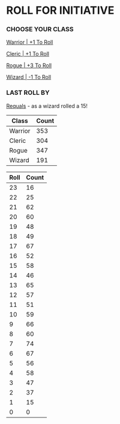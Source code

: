 # ROLL FOR INITIATIVE
### CHOOSE YOUR CLASS

[Warrior | +1 To Roll](https://github.com/benjaminsampica/benjaminsampica/issues/new?title=roll%7Cwarrior&body=Just+click+%27Submit+new+issue%27.)

[Cleric | +1 To Roll](https://github.com/benjaminsampica/benjaminsampica/issues/new?title=roll%7Ccleric&body=Just+click+%27Submit+new+issue%27.)

[Rogue | +3 To Roll](https://github.com/benjaminsampica/benjaminsampica/issues/new?title=roll%7Crogue&body=Just+click+%27Submit+new+issue%27.)

[Wizard | -1 To Roll](https://github.com/benjaminsampica/benjaminsampica/issues/new?title=roll%7Cwizard&body=Just+click+%27Submit+new+issue%27.)
### LAST ROLL BY
[Requals](https://www.github.com/Requals) - as a wizard rolled a 15!

|Class|Count|
|-|-|
|Warrior|353|
|Cleric|304|
|Rogue|347|
|Wizard|191|

|Roll|Count|
|-|-|
|23|16
|22|25
|21|62
|20|60
|19|48
|18|49
|17|67
|16|52
|15|58
|14|46
|13|65
|12|57
|11|51
|10|59
|9|66
|8|60
|7|74
|6|67
|5|56
|4|58
|3|47
|2|37
|1|15
|0|0
